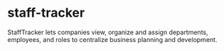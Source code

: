 # staff-tracker
StaffTracker lets companies view, organize and assign departments, employees, and roles to centralize business planning and development.
